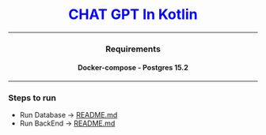 <div style="text-align: center;"><h1 style="color:blue"> CHAT GPT In Kotlin </h1><hr> 

### Requirements
#### Docker-compose - Postgres 15.2

<hr>
</div>



### Steps to run
- Run Database ->  [README.md](database%2FREADME.md)
- Run BackEnd -> [README.md](backend%2FREADME.md)

